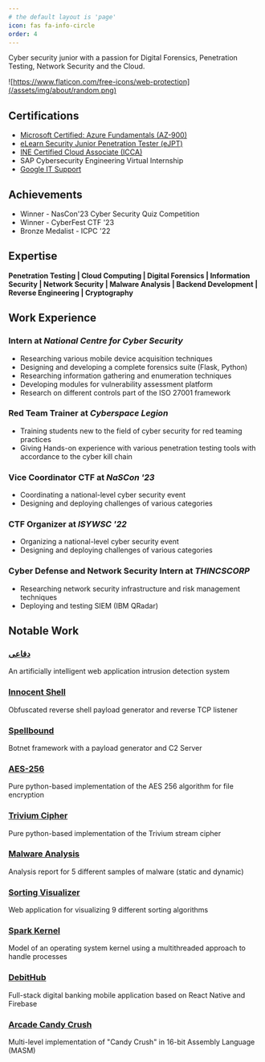 ```yaml
---
# the default layout is 'page'
icon: fas fa-info-circle
order: 4
---
```


Cyber security junior with a passion for Digital Forensics, Penetration Testing, Network Security 
and the Cloud.

![https://www.flaticon.com/free-icons/web-protection](/assets/img/about/random.png)

## Certifications
* [Microsoft Certified: Azure Fundamentals (AZ-900)](https://www.credly.com/badges/26b05b72-592a-4300-9f95-b55dddfb54e0/public_url)
* [eLearn Security Junior Penetration Tester (eJPT)](https://my.ine.com/certificate/5bbf8595-19f8-4ef1-ba4c-781a16278e9c)
* [INE Certified Cloud Associate (ICCA)](https://my.ine.com/certificate/65aeecae-9c00-4eaf-93b6-9f8271842d18)
* SAP Cybersecurity Engineering Virtual Internship
* [Google IT Support](https://www.coursera.org/account/accomplishments/specialization/certificate/MW97R9ZDE923)

## Achievements 
* Winner - NasCon'23 Cyber Security Quiz Competition
* Winner - CyberFest CTF '23
* Bronze Medalist - ICPC '22

## Expertise
**Penetration Testing | Cloud Computing | Digital Forensics | Information Security | Network Security | Malware Analysis | Backend Development | Reverse Engineering | Cryptography**

## Work Experience 
### **Intern** at ***National Centre for Cyber Security***
* Researching various mobile device acquisition techniques
* Designing and developing a complete forensics suite (Flask, Python)
* Researching information gathering and enumeration techniques
* Developing modules for vulnerability assessment platform
* Research on different controls part of the ISO 27001 framework

### **Red Team Trainer** at ***Cyberspace Legion***
* Training students new to the field of cyber security for red teaming practices
* Giving Hands-on experience with various penetration testing tools with accordance to the cyber kill chain

### **Vice Coordinator CTF** at ***NaSCon '23*** 
* Coordinating a national-level cyber security event
* Designing and deploying challenges of various categories

### **CTF Organizer** at ***ISYWSC '22***
* Organizing a national-level cyber security event
* Designing and deploying challenges of various categories

### **Cyber Defense and Network Security Intern** at ***THINCSCORP***
* Researching network security infrastructure and risk management techniques
* Deploying and testing SIEM (IBM QRadar)


## Notable Work

### [دفاعی](https://github.com/dingavinga1/diffai)
An artificially intelligent web application intrusion detection system
<!--![Diffai](https://github.com/dingavinga1/diffai/raw/main/assets/initial_console.png)-->

### [Innocent Shell](https://github.com/huzaifi0604/Innocent-Shell/)
Obfuscated reverse shell payload generator and reverse TCP listener
<!--![Innocent Shell](https://github.com/huzaifi0604/Innocent-Shell/raw/main/ScreenCaptures/Screenshot_10.png)-->

### [Spellbound](https://github.com/dingavinga1/spellbound/)
Botnet framework with a payload generator and C2 Server
<!--![Spellbound](https://user-images.githubusercontent.com/88616338/221417940-74bbffa4-9a20-49d2-8f93-36de576d167e.jpg)-->

### [AES-256](https://github.com/dingavinga1/aes-256)
Pure python-based implementation of the AES 256 algorithm for file encryption

### [Trivium Cipher](https://github.com/dingavinga1/trivium-cipher)
Pure python-based implementation of the Trivium stream cipher

### [Malware Analysis](https://github.com/dingavinga1/malware-analysis/blob/main/malware-analysis-cheet-sheet.pdf)
Analysis report for 5 different samples of malware (static and dynamic)

### [Sorting Visualizer](https://github.com/dingavinga1/sorting-visualizer)
Web application for visualizing 9 different sorting algorithms
<!--![Sorting Visualizer](https://user-images.githubusercontent.com/88616338/232252455-e997bc16-a693-4e09-8018-b8f6d0df236a.jpg)-->

### [Spark Kernel](https://github.com/dingavinga1/os-kernel-c)
Model of an operating system kernel using a multithreaded approach to handle processes
<!--![Spark Kernel](https://user-images.githubusercontent.com/88616338/182545060-639ce6d2-0282-43d6-8098-bda5b7afbef7.jpg)-->


### [DebitHub](https://github.com/dingavinga1/debithub)
Full-stack digital banking mobile application based on React Native and Firebase
<!--<img src="https://user-images.githubusercontent.com/88616338/182552544-caacc430-3d43-43d1-80f8-72fc28e47df2.jpeg" width="30%"/>-->

### [Arcade Candy Crush](https://github.com/dingavinga1/16-bit-candy-crush)
Multi-level implementation of "Candy Crush" in 16-bit Assembly Language (MASM)
<!--![CandyCrush](https://user-images.githubusercontent.com/88616338/182585585-c3940289-14b3-49e8-96ef-180041403479.png)-->